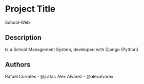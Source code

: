 # Project Title

School-Web

## Description

Is a School Management System, developed with Django (Python).

## Authors
Rafael Corrales - @jrafac
Alex Alvarez - @alexalvarex
